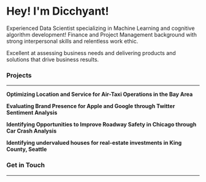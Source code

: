 # Hey! I'm Dicchyant!

Experienced Data Scientist specializing in Machine Learning and cognitive algorithm development! Finance and Project Management background with strong interpersonal skills and relentless work ethic. 

Excellent at assessing business needs and delivering products and solutions that drive business results. 



### Projects

--------------------------------------------------------------------------

**Optimizing Location and Service for Air-Taxi Operations in the Bay Area**

**Evaluating Brand Presence for Apple and Google through Twitter Sentiment Analysis**

**Identifying Opportunities to Improve Roadway Safety in Chicago through Car Crash Analysis**

**Identifying undervalued houses for real-estate investments in King County, Seattle**


### Get in Touch

--------------------------------------------------------------------------


